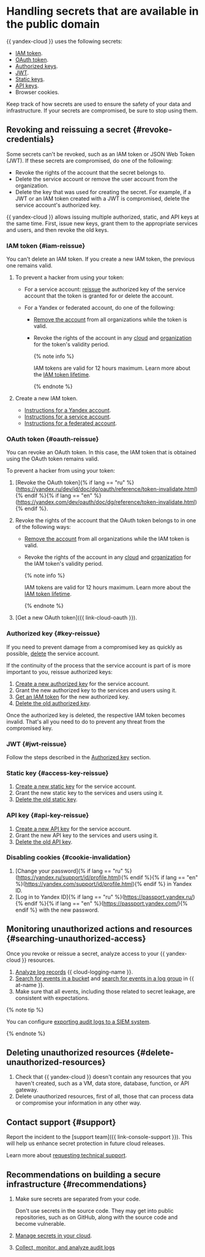 # Handling secrets that are available in the public domain

{{ yandex-cloud }} uses the following secrets:

* [IAM token](../concepts/authorization/iam-token.md).
* [OAuth token](../concepts/authorization/oauth-token.md).
* [Authorized keys](../concepts/authorization/key.md).
* [JWT](iam-token/create-for-sa.md#via-jwt).
* [Static keys](../concepts/authorization/access-key.md).
* [API keys](../concepts/authorization/api-key.md).
* Browser cookies.

Keep track of how secrets are used to ensure the safety of your data and infrastructure. If your secrets are compromised, be sure to stop using them.


## Revoking and reissuing a secret {#revoke-credentials}

Some secrets can't be revoked, such as an IAM token or JSON Web Token (JWT). If these secrets are compromised, do one of the following:

* Revoke the rights of the account that the secret belongs to.
* Delete the service account or remove the user account from the organization.
* Delete the key that was used for creating the secret. For example, if a JWT or an IAM token created with a JWT is compromised, delete the service account's authorized key.

{{ yandex-cloud }} allows issuing multiple authorized, static, and API keys at the same time. First, issue new keys, grant them to the appropriate services and users, and then revoke the old keys.


### IAM token {#iam-reissue}

You can't delete an IAM token. If you create a new IAM token, the previous one remains valid.

1. To prevent a hacker from using your token:

   * For a service account: [reissue](#key-reissue) the authorized key of the service account that the token is granted for or delete the account.
   * For a Yandex or federated account, do one of the following:

      * [Remove the account](../../organization/edit-account.md) from all organizations while the token is valid.
      * Revoke the rights of the account in any [cloud](users/delete) and [organization](../../organization/roles.md#revoke) for the token's validity period.

         {% note info %}

         IAM tokens are valid for 12 hours maximum. Learn more about the [IAM token lifetime](../concepts/authorization/iam-token.md#lifetime).

         {% endnote %}

2. Create a new IAM token.

   * [Instructions for a Yandex account](iam-token/create.md).
   * [Instructions for a service account](iam-token/create-for-sa.md).
   * [Instructions for a federated account](iam-token/create-for-federation.md).


### OAuth token {#oauth-reissue}

You can revoke an OAuth token. In this case, the IAM token that is obtained using the OAuth token remains valid.

To prevent a hacker from using your token:

1. [Revoke the OAuth token]{% if lang == "ru" %}(https://yandex.ru/dev/id/doc/dg/oauth/reference/token-invalidate.html){% endif %}{% if lang == "en" %}(https://yandex.com/dev/oauth/doc/dg/reference/token-invalidate.html){% endif %}.

1. Revoke the rights of the account that the OAuth token belongs to in one of the following ways:

   * [Remove the account](../../organization/edit-account.md) from all organizations while the IAM token is valid.
   * Revoke the rights of the account in any [cloud](users/delete) and [organization](../../organization/roles.md#revoke) for the IAM token's validity period.

      {% note info %}

      IAM tokens are valid for 12 hours maximum. Learn more about the [IAM token lifetime](../concepts/authorization/iam-token.md#lifetime).

      {% endnote %}

1. [Get a new OAuth token]({{ link-cloud-oauth }}).


### Authorized key {#key-reissue}

If you need to prevent damage from a compromised key as quickly as possible, [delete](sa/delete.md) the service account.

If the continuity of the process that the service account is part of is more important to you, reissue authorized keys:

1. [Create a new authorized key](authorized-key/create.md) for the service account.
1. Grant the new authorized key to the services and users using it.
1. [Get an IAM token](../../iam/operations/iam-token/create-for-sa.md) for the new authorized key.
1. [Delete the old authorized key](./authorized-key/delete.md).

Once the authorized key is deleted, the respective IAM token becomes invalid. That's all you need to do to prevent any threat from the compromised key.


### JWT {#jwt-reissue}

Follow the steps described in the [Authorized key](#key-reissue) section.


### Static key {#access-key-reissue}

1. [Create a new static key](sa/create-access-key.md) for the service account.
1. Grant the new static key to the services and users using it.
1. [Delete the old static key](./sa/delete-access-key.md).


### API key {#api-key-reissue}

1. [Create a new API key](api-key/create.md) for the service account.
1. Grant the new API key to the services and users using it.
1. [Delete the old API key](./api-key/delete.md).


### Disabling cookies {#cookie-invalidation}

1. [Change your password]{% if lang == "ru" %}(https://yandex.ru/support/id/profile.html){% endif %}{% if lang == "en" %}(https://yandex.com/support/id/profile.html){% endif %} in Yandex ID.
1. [Log in to Yandex ID]{% if lang == "ru" %}(https://passport.yandex.ru/){% endif %}{% if lang == "en" %}(https://passport.yandex.com/){% endif %} with the new password.


## Monitoring unauthorized actions and resources {#searching-unauthorized-access}

Once you revoke or reissue a secret, analyze access to your {{ yandex-cloud }} resources.

1. [Analyze log records](../../logging/operations/read-logs.md) {{ cloud-logging-name }}.
1. [Search for events in a bucket](../../audit-trails/tutorials/search-bucket.md) and [search for events in a log group](../../audit-trails/tutorials/search-cloud-logging.md) in {{ at-name }}.
1. Make sure that all events, including those related to secret leakage, are consistent with expectations.

{% note tip %}

You can configure [exporting audit logs to a SIEM system](../../audit-trails/concepts/export-siem.md).

{% endnote %}


## Deleting unauthorized resources {#delete-unauthorized-resources}

1. Check that {{ yandex-cloud }} doesn't contain any resources that you haven't created, such as a VM, data store, database, function, or API gateway.
1. Delete unauthorized resources, first of all, those that can process data or compromise your information in any other way.


## Contact support {#support}

Report the incident to the [support team]({{ link-console-support }}). This will help us enhance secret protection in future cloud releases.

Learn more about [requesting technical support](../../support/overview.md).


## Recommendations on building a secure infrastructure {#recommendations}

1. Make sure secrets are separated from your code.

   Don't use secrets in the source code. They may get into public repositories, such as on GitHub, along with the source code and become vulnerable.

1. [Manage secrets in your cloud](../../security/domains/encryption.md#upravlenie-sekretami).
1. [Collect, monitor, and analyze audit logs](../../security/domains/audit-logs.md)
